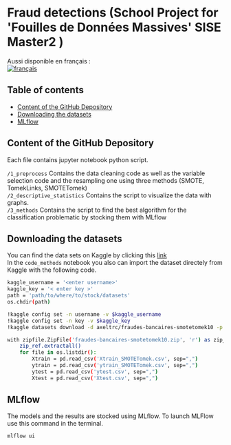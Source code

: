 # Fraud detections (School Project for 'Fouilles de Données Massives' SISE Master2 ) 

Aussi disponible en français : <br>
[![français](https://img.shields.io/badge/lang-français-green.svg)](https://github.com/AxelEutarici/SISE_Fraudes_Bancaires/blob/main/README.md)

## Table of contents

 - [Content of the GitHub Depository](#Content-of-the-GitHub-Depository)
 - [Downloading the datasets](#Downloading-the-datasets)
 - [MLflow](#MLflow)


## Content of the GitHub Depository
Each file contains jupyter notebook python script.

`/1_preprocess` Contains the data cleaning code as well as the variable selection code and the resampling one using three methods (SMOTE, TomekLinks, SMOTETomek) <br>
`/2_descriptive_statistics` Contains the script to visualize the data with graphs.<br>
`/3_methods` Contains the script to find the best algorithm for the classification problematic by stocking them with MLflow <br>


## Downloading the datasets

You can find the data sets on Kaggle by clicking this [link](https://www.kaggle.com/datasets/axeltrc/fraudes-bancaires-smotetomek10)<br>
In the `code_methods` notebook you also can import the dataset directely from Kaggle with the following code. 

```sh
kaggle_username = '<enter username>'
kaggle_key = '< enter key >'
path = 'path/to/where/to/stock/datasets'
os.chdir(path)
```

```sh
!kaggle config set -n username -v $kaggle_username
!kaggle config set -n key -v $kaggle_key
!kaggle datasets download -d axeltrc/fraudes-bancaires-smotetomek10 -p $path
```

```sh
with zipfile.ZipFile('fraudes-bancaires-smotetomek10.zip', 'r') as zip_ref :
    zip_ref.extractall()
    for file in os.listdir():
        Xtrain = pd.read_csv('Xtrain_SMOTETomek.csv', sep=",")
        ytrain = pd.read_csv('ytrain_SMOTETomek.csv', sep=",")
        ytest = pd.read_csv('ytest.csv', sep=",")
        Xtest = pd.read_csv('Xtest.csv', sep=",")
```

## MLflow
The models and the results are stocked using MLflow. To launch MLFlow use this command in the terminal.
```sh
mlflow ui
```




